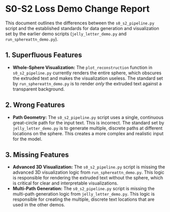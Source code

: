 # S0-S2 Loss Demo Change Report

This document outlines the differences between the `s0_s2_pipeline.py` script and the established standards for data generation and visualization set by the earlier demo scripts (`jelly_letter_demo.py` and `run_sphereattn_demo.py`).

## 1. Superfluous Features

*   **Whole-Sphere Visualization:** The `plot_reconstruction` function in `s0_s2_pipeline.py` currently renders the entire sphere, which obscures the extruded text and makes the visualization useless. The standard set by `run_sphereattn_demo.py` is to render *only* the extruded text against a transparent background.

## 2. Wrong Features

*   **Path Geometry:** The `s0_s2_pipeline.py` script uses a single, continuous great-circle path for the input text. This is incorrect. The standard set by `jelly_letter_demo.py` is to generate multiple, discrete paths at different locations on the sphere. This creates a more complex and realistic input for the model.

## 3. Missing Features

*   **Advanced 3D Visualization:** The `s0_s2_pipeline.py` script is missing the advanced 3D visualization logic from `run_sphereattn_demo.py`. This logic is responsible for rendering the extruded text without the sphere, which is critical for clear and interpretable visualizations.
*   **Multi-Path Generation:** The `s0_s2_pipeline.py` script is missing the multi-path generation logic from `jelly_letter_demo.py`. This logic is responsible for creating the multiple, discrete text locations that are used in the other demos.
